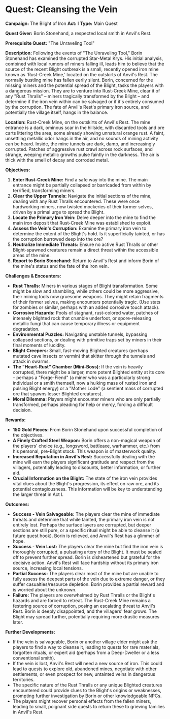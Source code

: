 # Quest: Cleansing the Vein

**Campaign:** The Blight of Iron
**Act:** I
**Type:** Main Quest

**Quest Giver:** Borin Stonehand, a respected local smith in Anvil's Rest.

**Prerequisite Quest:** "The Unraveling Tool"

**Description:**
Following the events of "The Unraveling Tool," Borin Stonehand has examined the corrupted Star-Metal Krys. His initial analysis, combined with local rumors of miners falling ill, leads him to believe that the source of the recent Blight outbreak is a small, recently opened iron mine known as 'Rust-Creek Mine,' located on the outskirts of Anvil's Rest. The normally bustling mine has fallen eerily silent. Borin, concerned for the missing miners and the potential spread of the Blight, tasks the players with a dangerous mission. They are to venture into Rust-Creek Mine, clear it of any "Rust Thralls" – miners tragically transformed by the Blight – and determine if the iron vein within can be salvaged or if it's entirely consumed by the corruption. The fate of Anvil's Rest's primary iron source, and potentially the village itself, hangs in the balance.

**Location:**
Rust-Creek Mine, on the outskirts of Anvil's Rest. The mine entrance is a dark, ominous scar in the hillside, with discarded tools and ore carts littering the area, some already showing unnatural orange rust. A faint, unsettling metallic odor hangs in the air, and no sounds of mining activity can be heard. Inside, the mine tunnels are dark, damp, and increasingly corrupted. Patches of aggressive rust crawl across rock surfaces, and strange, weeping metallic growths pulse faintly in the darkness. The air is thick with the smell of decay and corroded metal.

**Objectives:**

1.  **Enter Rust-Creek Mine:** Find a safe way into the mine. The main entrance might be partially collapsed or barricaded from within by terrified, transforming miners.
2.  **Clear the Upper Tunnels:** Navigate the initial sections of the mine, dealing with any Rust Thralls encountered. These were once hardworking miners, now twisted mockeries of their former selves, driven by a primal urge to spread the Blight.
3.  **Locate the Primary Iron Vein:** Delve deeper into the mine to find the main iron deposit that Rust-Creek Mine was established to exploit.
4.  **Assess the Vein's Corruption:** Examine the primary iron vein to determine the extent of the Blight's hold. Is it superficially tainted, or has the corruption burrowed deep into the ore?
5.  **Neutralize Immediate Threats:** Ensure no active Rust Thralls or other Blight-spawned creatures remain a direct threat within the accessible areas of the mine.
6.  **Report to Borin Stonehand:** Return to Anvil's Rest and inform Borin of the mine's status and the fate of the iron vein.

**Challenges & Encounters:**

*   **Rust Thralls:** Miners in various stages of Blight transformation. Some might be slow and shambling, while others could be more aggressive, their mining tools now gruesome weapons. They might retain fragments of their former selves, making encounters potentially tragic. (Use stats for zombies or similar, perhaps with an added corrosive touch attack).
*   **Corrosive Hazards:** Pools of stagnant, rust-colored water, patches of intensely blighted rock that crumble underfoot, or spore-releasing metallic fungi that can cause temporary illness or equipment degradation.
*   **Environmental Puzzles:** Navigating unstable tunnels, bypassing collapsed sections, or dealing with primitive traps set by miners in their final moments of lucidity.
*   **Blight Creepers:** Small, fast-moving Blighted creatures (perhaps mutated cave insects or vermin) that skitter through the tunnels and attack in swarms.
*   **The "Heart-Rust" Chamber (Mini-Boss):** If the vein is heavily corrupted, there might be a larger, more potent Blighted entity at its core – perhaps a "Forge-Fiend" (a miner who was a particularly strong individual or a smith themself, now a hulking mass of rusted iron and pulsing Blight energy) or a "Mother Lode" (a sentient mass of corrupted ore that spawns lesser Blighted creatures).
*   **Moral Dilemma:** Players might encounter miners who are only partially transformed, perhaps pleading for help or mercy, forcing a difficult decision.

**Rewards:**

*   **150 Gold Pieces:** From Borin Stonehand upon successful completion of the objectives.
*   **A Finely Crafted Steel Weapon:** Borin offers a non-magical weapon of the players' choice (e.g., longsword, battleaxe, warhammer, etc.) from his personal, pre-Blight stock. This weapon is of masterwork quality.
*   **Increased Reputation in Anvil's Rest:** Successfully dealing with the mine will earn the players significant gratitude and respect from the villagers, potentially leading to discounts, better information, or further aid.
*   **Crucial Information on the Blight:** The state of the iron vein provides vital clues about the Blight's progression, its effect on raw ore, and its potential contagiousness. This information will be key to understanding the larger threat in Act I.

**Outcomes:**

*   **Success - Vein Salvageable:** The players clear the mine of immediate threats and determine that while tainted, the primary iron vein is not entirely lost. Perhaps the surface layers are corrupted, but deeper sections are still pure, or a specific ritual might be able to cleanse it (a future quest hook). Borin is relieved, and Anvil's Rest has a glimmer of hope.
*   **Success - Vein Lost:** The players clear the mine but find the iron vein is thoroughly corrupted, a pulsating artery of the Blight. It must be sealed off to prevent further spread. Borin is disheartened but grateful for the decisive action. Anvil's Rest will face hardship without its primary iron source, increasing local tensions.
*   **Partial Success:** The players clear most of the mine but are unable to fully assess the deepest parts of the vein due to extreme danger, or they suffer casualties/resource depletion. Borin provides a partial reward and is worried about the unknown.
*   **Failure:** The players are overwhelmed by Rust Thralls or the Blight's hazards and are forced to retreat. The Rust-Creek Mine remains a festering source of corruption, posing an escalating threat to Anvil's Rest. Borin is deeply disappointed, and the villagers' fear grows. The Blight may spread further, potentially requiring more drastic measures later.

**Further Developments:**

*   If the vein is salvageable, Borin or another village elder might ask the players to find a way to cleanse it, leading to quests for rare materials, forgotten rituals, or expert aid (perhaps from a Deep-Dweller or a less conventional smith).
*   If the vein is lost, Anvil's Rest will need a new source of iron. This could lead to quests to explore old, abandoned mines, negotiate with other settlements, or even prospect for new, untainted veins in dangerous territories.
*   The specific nature of the Rust Thralls or any unique Blighted creatures encountered could provide clues to the Blight's origins or weaknesses, prompting further investigation by Borin or other knowledgeable NPCs.
*   The players might recover personal effects from the fallen miners, leading to small, poignant side quests to return these to grieving families in Anvil's Rest.
